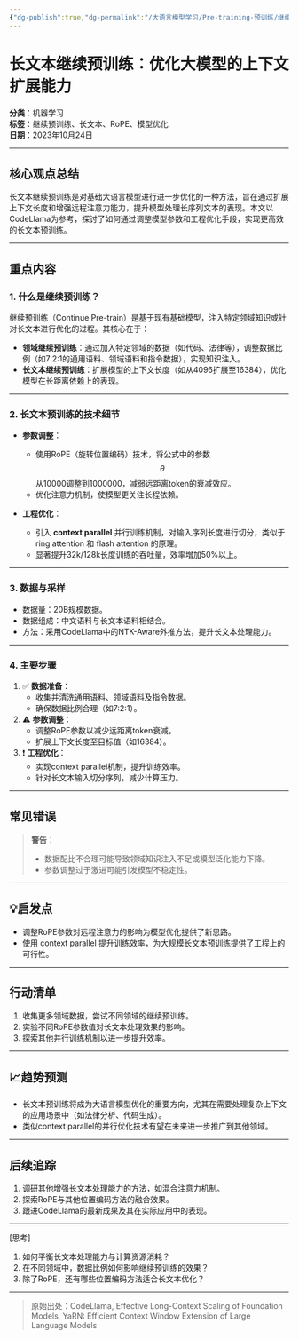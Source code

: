 ```yaml
---
{"dg-publish":true,"dg-permalink":"/大语言模型学习/Pre-training-预训练/继续预训练","dg-home":false,"dg-description":"在此输入笔记的描述","dg-hide":false,"dg-hide-title":false,"dg-show-backlinks":true,"dg-show-local-graph":true,"dg-show-inline-title":true,"dg-pinned":false,"dg-passphrase":"在此输入访问密码","dg-enable-mathjax":false,"dg-enable-mermaid":false,"dg-enable-uml":false,"dg-note-icon":0,"dg-enable-dataview":false,"tags":["NLP"],"permalink":"/大语言模型学习/Pre-training-预训练/继续预训练/","dgShowBacklinks":true,"dgShowLocalGraph":true,"dgShowInlineTitle":true,"dgPassFrontmatter":true,"noteIcon":0,"created":"2025-04-10T17:54:40.000+08:00","updated":"2025-04-13T13:06:02.501+08:00"}
---
```




# 长文本继续预训练：优化大模型的上下文扩展能力
**分类**：机器学习  
**标签**：继续预训练、长文本、RoPE、模型优化  
**日期**：2023年10月24日  

---

## 核心观点总结
长文本继续预训练是对基础大语言模型进行进一步优化的一种方法，旨在通过扩展上下文长度和增强远程注意力能力，提升模型处理长序列文本的表现。本文以CodeLlama为参考，探讨了如何通过调整模型参数和工程优化手段，实现更高效的长文本预训练。

---


## 重点内容

### 1. 什么是继续预训练？
继续预训练（Continue Pre-train）是基于现有基础模型，注入特定领域知识或针对长文本进行优化的过程。其核心在于：
- **领域继续预训练**：通过加入特定领域的数据（如代码、法律等），调整数据比例（如7:2:1的通用语料、领域语料和指令数据），实现知识注入。
- **长文本继续预训练**：扩展模型的上下文长度（如从4096扩展至16384），优化模型在长距离依赖上的表现。

---


### 2. 长文本预训练的技术细节
- **参数调整**：
  - 使用RoPE（旋转位置编码）技术，将公式中的参数 $$\theta$$ 从10000调整到1000000，减弱远距离token的衰减效应。
  - 优化注意力机制，使模型更关注长程依赖。
  
- **工程优化**：
  - 引入 **context parallel** 并行训练机制，对输入序列长度进行切分，类似于 ring attention 和 flash attention 的原理。
  - 显著提升32k/128k长度训练的吞吐量，效率增加50%以上。

---


### 3. 数据与采样
- 数据量：20B规模数据。
- 数据组成：中文语料与长文本语料相结合。
- 方法：采用CodeLlama中的NTK-Aware外推方法，提升长文本处理能力。

---


### 4. 主要步骤
1. ✅ **数据准备**：
   - 收集并清洗通用语料、领域语料及指令数据。
   - 确保数据比例合理（如7:2:1）。
2. ⚠ **参数调整**：
   - 调整RoPE参数以减少远距离token衰减。
   - 扩展上下文长度至目标值（如16384）。
3. ❗ **工程优化**：
   - 实现context parallel机制，提升训练效率。
   - 针对长文本输入切分序列，减少计算压力。

---


## 常见错误
> **警告**：  
> - 数据配比不合理可能导致领域知识注入不足或模型泛化能力下降。  
> - 参数调整过于激进可能引发模型不稳定性。

---


## 💡启发点
- 调整RoPE参数对远程注意力的影响为模型优化提供了新思路。
- 使用 context parallel 提升训练效率，为大规模长文本预训练提供了工程上的可行性。

---


## 行动清单
1. 收集更多领域数据，尝试不同领域的继续预训练。
2. 实验不同RoPE参数值对长文本处理效果的影响。
3. 探索其他并行训练机制以进一步提升效率。

---


## 📈趋势预测
- 长文本预训练将成为大语言模型优化的重要方向，尤其在需要处理复杂上下文的应用场景中（如法律分析、代码生成）。
- 类似context parallel的并行优化技术有望在未来进一步推广到其他领域。

---


## 后续追踪
1. 调研其他增强长文本处理能力的方法，如混合注意力机制。
2. 探索RoPE与其他位置编码方法的融合效果。
3. 跟进CodeLlama的最新成果及其在实际应用中的表现。

---

[思考]  
1. 如何平衡长文本处理能力与计算资源消耗？  
2. 在不同领域中，数据比例如何影响继续预训练的效果？  
3. 除了RoPE，还有哪些位置编码方法适合长文本优化？

---

> 原始出处：CodeLlama, Effective Long-Context Scaling of Foundation Models, YaRN: Efficient Context Window Extension of Large Language Models

